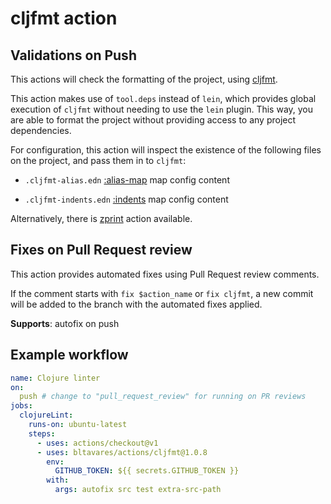 # cljfmt action

## Validations on Push

This actions will check the formatting of the project, using
[cljfmt](https://github.com/weavejester/cljfmt).

This action makes use of `tool.deps` instead of `lein`, which provides global
execution of `cljfmt` without needing to use the `lein` plugin. This way, you
are able to format the project without providing access to any project
dependencies.

For configuration, this action will inspect the existence of the following files
on the project, and pass them in to `cljfmt`:

- `.cljfmt-alias.edn`
  [:alias-map](https://github.com/weavejester/cljfmt#configuration) map config
  content

- `.cljfmt-indents.edn`
  [:indents](https://github.com/weavejester/cljfmt#indentation-rules) map config
  content

Alternatively, there is [zprint](../zprint) action available.

## Fixes on Pull Request review

This action provides automated fixes using Pull Request review comments.

If the comment starts with `fix $action_name` or `fix cljfmt`, a new commit will
be added to the branch with the automated fixes applied.

**Supports**: autofix on push

## Example workflow

```yaml
name: Clojure linter
on:
  push # change to "pull_request_review" for running on PR reviews
jobs:
  clojureLint:
    runs-on: ubuntu-latest
    steps:
      - uses: actions/checkout@v1
      - uses: bltavares/actions/cljfmt@1.0.8
        env:
          GITHUB_TOKEN: ${{ secrets.GITHUB_TOKEN }}
        with:
          args: autofix src test extra-src-path
```
